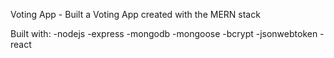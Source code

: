 Voting App -  Built a Voting App created with the MERN stack

Built with:
-nodejs
-express
-mongodb
-mongoose
-bcrypt
-jsonwebtoken
-react
